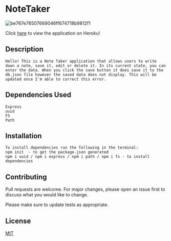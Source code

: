 # NoteTaker
![be767e76507669046ff674718b9812f1](https://user-images.githubusercontent.com/79331471/115798995-2459f400-a39d-11eb-843f-d1c29d5714e3.png)

Click [here](https://notetakerhomework1.herokuapp.com/) to view the application on Heroku!

## Description
    Hello! This is a Note Taker application that allows users to write down a note, save it, edit or delete it. In its current state, you can enter the data. When you click the save button it does save it to the db.json file however the saved data does not display. This will be updated once I'm able to correct this error. 


## Dependencies Used
    Express
    uuid
    FS
    Path


## Installation
    To install dependencies run the following in the terminal:
    npm init  - to get the package.json generated
    npm i uuid / npm i express / npm i path / npm i fs - to install dependencies



## Contributing
Pull requests are welcome. For major changes, please open an issue first to discuss what you would like to change.

Please make sure to update tests as appropriate.

## License
[MIT](https://choosealicense.com/licenses/mit/)
